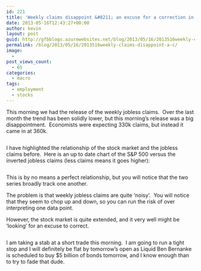 ```yaml
---
id: 221
title: 'Weekly claims disappoint &#8211; an excuse for a correction in stocks?'
date: 2013-05-16T12:43:27+00:00
author: kevin
layout: post
guid: http://gfbblogs.azurewebsites.net/blog/2013/05/16/2013516weekly-claims-disappoint-a-c/
permalink: /blog/2013/05/16/2013516weekly-claims-disappoint-a-c/
image:
  - 
post_views_count:
  - 65
categories:
  - macro
tags:
  - employment
  - stocks
---
```

This morning we had the release of the weekly jobless claims.  Over the last month the trend has been solidly lower, but this morning&#8217;s release was a big disappointment.  Economists were expecting 330k claims, but instead it came in at 360k.

<img class="aligncenter" alt="" src="http://themacrotourist.com/blogs/Weekly%20Jobless%20claims%20May%2016%2013.jpg" />

I have highlighted the relationship of the stock market and the jobless claims before.  Here is an up to date chart of the S&P 500 versus the inverted jobless claims (less claims means it goes higher):

<img class="aligncenter" alt="" src="http://themacrotourist.com/blogs/SPX%20vs%20Inverted%20Claims%20May%2016%2013.gif" />

This is by no means a perfect relationship, but you will notice that the two series broadly track one another.

The problem is that weekly jobless claims are quite &#8216;noisy&#8217;.  You will notice that they seem to chop up and down, so you can run the risk of over interpreting one data point.

However, the stock market is quite extended, and it very well might be &#8216;looking&#8217; for an excuse to correct.

<img class="aligncenter" alt="" src="http://themacrotourist.com/blogs/SPX%20May%2016%2013.gif" /><img class="aligncenter" alt="" src="http://themacrotourist.com/blogs/beaa6b8ced8c53941edacfebf560a5c4.jpeg" />

I am taking a stab at a short trade this morning.  I am going to run a tight stop and I will definitely be flat by tomorrow&#8217;s open as Liquid Ben Bernanke is scheduled to buy $5 billion of bonds tomorrow, and I know enough than to try to fade that dude.